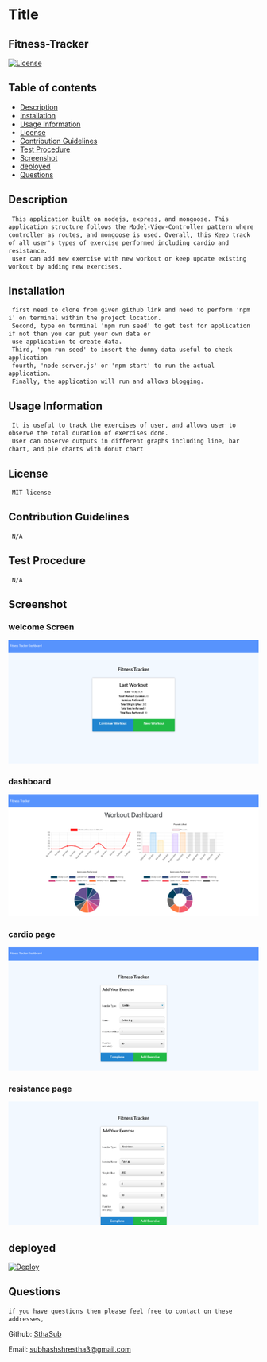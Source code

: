 
  # Title
  ## Fitness-Tracker
  
  [![License](https://img.shields.io/badge/License-MIT-yellow.svg)](https://opensource.org/licenses/MIT)
  
  ## Table of contents 
  - [Description](#description)
  - [Installation](#installation)
  - [Usage Information](#usage-information)
  - [License](#license)
  - [Contribution Guidelines](#contribution-guidelines)
  - [Test Procedure](#test-procedure)
  - [Screenshot](#screenshot)
  - [deployed](#deployed)
  - [Questions](#questions)
  
  ## Description
     This application built on nodejs, express, and mongoose. This application structure follows the Model-View-Controller pattern where controller as routes, and mongoose is used. Overall, this Keep track of all user's types of exercise performed including cardio and resistance. 
     user can add new exercise with new workout or keep update existing workout by adding new exercises.     

  ## Installation
     first need to clone from given github link and need to perform 'npm i' on terminal within the project location. 
     Second, type on terminal 'npm run seed' to get test for application if not then you can put your own data or 
     use application to create data.
     Third, 'npm run seed' to insert the dummy data useful to check application 
     fourth, 'node server.js' or 'npm start' to run the actual application. 
     Finally, the application will run and allows blogging.

  ## Usage Information
     It is useful to track the exercises of user, and allows user to observe the total duration of exercises done. 
     User can observe outputs in different graphs including line, bar chart, and pie charts with donut chart

  ## License
     MIT license
  
  ## Contribution Guidelines
     N/A

  ## Test Procedure
     N/A
  
  ## Screenshot
  ### welcome Screen
  ![welcome](./public/images/welcome-screen.png)

  ### dashboard 
  ![dashboard](./public/images/dashboard.png)
  
  ### cardio page
  ![cardio](./public/images/cardio.png)

  ### resistance page
  ![resistance](./public/images/resistance.png)  

  ## deployed
  [![Deploy](https://www.herokucdn.com/deploy/button.svg)](https://workouts-track.herokuapp.com/)
  
  ## Questions
    if you have questions then please feel free to contact on these addresses,
  
  Github: [SthaSub](https://github.com/SthaSub)
  
  Email: [subhashshrestha3@gmail.com](subhashshrestha3@gmail.com)
    